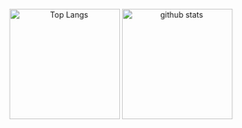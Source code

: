 
<p align="center"> 
  <img alt="Top Langs" height="200px" src="https://github-readme-stats.vercel.app/api?username=reckyy&theme=algolia&count_private=true&show_icons=true" />
  <img alt="github stats" height="200px" src="https://github-readme-stats.vercel.app/api/top-langs/?username=reckyy&layout=compact&theme=algolia&count_private=true" />
</p>

